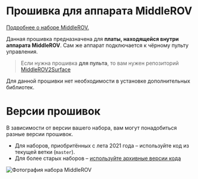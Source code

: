# Прошивка для аппарата MiddleROV

[Подробнее о наборе MiddleROV.](https://robocenter.net/goods/kit/middlerov/)

Данная прошивка предназначена для **платы, находящейся внутри аппарата MiddleROV**. Сам же аппарат подключается к чёрному пульту управления.

> Если нужна прошивка **для пульта**, то вам нужен репозиторий [MiddleROV2Surface](https://github.com/murproject/MiddleROV2Surface)

Для данной прошивки нет необходимости в установке дополнительных библиотек.

# Версии прошивок

В зависимости от версии вашего набора, вам могут понадобиться разные версии прошивок.

- Для наборов, приобритённых с лета 2021 года – используйте код из текущей ветки (`master`).
- Для более старых наборов – [используйте архивные версии кода](https://github.com/murproject/MiddleRov2OnBoard/tree/135529f89ce088fa655fe7f51d9a69efbd4341b7)

![Фотография набора MiddleROV](https://robocenter.net/media/images/1_ZcZXJNe.max-1000x500.jpg)